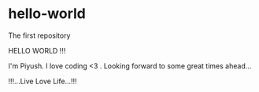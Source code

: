 # hello-world
The first repository

HELLO WORLD !!!

I'm Piyush. I love coding <3 .
Looking forward to some great times ahead...

!!!...Live Love Life...!!!
